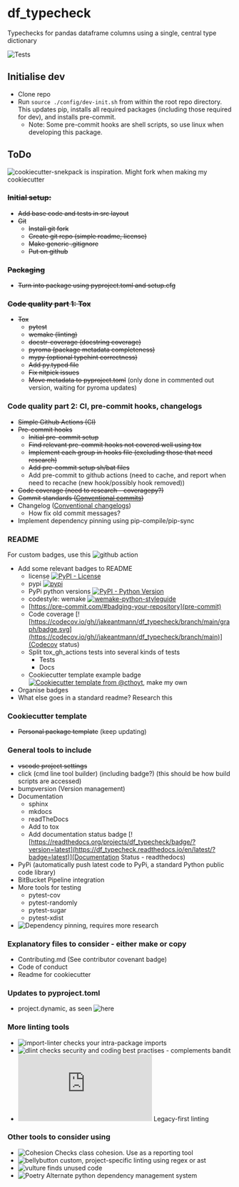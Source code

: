 # df_typecheck

Typechecks for pandas dataframe columns using a single, central type dictionary

![Tests](https://github.com/jakeantmann/df_typecheck/actions/workflows/tests.yml/badge.svg)

## Initialise dev

- Clone repo
- Run `source ./config/dev-init.sh` from within the root repo directory. This updates pip, installs all required packages (including those required for dev), and installs pre-commit.
  - Note: Some pre-commit hooks are shell scripts, so use linux when developing this package.

## ToDo

![cookiecutter-snekpack](https://github.com/cthoyt/cookiecutter-snekpack) is inspiration. Might fork when making my cookiecutter

### ~~Initial setup:~~

- ~~Add base code and tests in src layout~~
- ~~Git~~
  - ~~Install git fork~~
  - ~~Create git repo (simple readme, license)~~
  - ~~Make generic .gitignore~~
  - ~~Put on github~~

### ~~Packaging~~

- ~~Turn into package using pyproject.toml and setup.cfg~~

### ~~Code quality part 1: Tox~~

- ~~Tox~~
  - ~~pytest~~
  - ~~wemake (linting)~~
  - ~~docstr-coverage (docstring coverage)~~
  - ~~pyroma (package metadata completeness)~~
  - ~~mypy (optional typehint correctness)~~
  - ~~Add py.typed file~~
  - ~~Fix nitpick issues~~
  - ~~Move metadata to pyproject.toml~~ (only done in commented out version, waiting for pyroma updates)

### Code quality part 2: CI, pre-commit hooks, changelogs

- ~~Simple Github Actions (CI)~~
- ~~Pre-commit hooks~~
  - ~~Initial pre-commit setup~~
  - ~~Find relevant pre-commit hooks not covered well using tox~~
  - ~~Implement each group in hooks file (excluding those that need research)~~
  - ~~Add pre-commit setup sh/bat files~~
  - Add pre-commit to github actions (need to cache, and report when need to recache (new hook/possibly hook removed))
- ~~Code coverage (need to research - coveragepy?)~~
- ~~Commit standards ([Conventional commits](https://www.conventionalcommits.org/en/v1.0.0/))~~
- Changelog ([Conventional changelogs](https://github.com/conventional-changelog/conventional-changelog))
  - How fix old commit messages?
- Implement dependency pinning using pip-compile/pip-sync

### README

For custom badges, use this ![github action](https://github.com/marketplace/actions/dynamic-badges)

- Add some relevant badges to README
  - license [![PyPI - License](https://github.com//jakeantmann/df_typecheck/blob/main/LICENSE)](https://img.shields.io/pypi/l/df_typecheck)
  - pypi [![pypi](https://pypi.org/project/df_typecheck.svg)](https://img.shields.io/pypi/v/df_typecheck)
  - PyPi python versions [![PyPI - Python Version](https://pypi.org/project/df_typecheck)](https://img.shields.io/pypi/pyversions/df_typecheck)
  - codestyle: wemake
    [![wemake-python-styleguide](https://img.shields.io/badge/style-wemake-000000.svg)](https://github.com/wemake-services/wemake-python-styleguide)
  - [https://pre-commit.com/#badging-your-repository](pre-commit)
  - Code coverage [![https://codecov.io/gh//jakeantmann/df_typecheck/branch/main/graph/badge.svg](https://codecov.io/gh//jakeantmann/df_typecheck/branch/main)](Codecov status)
  - Split tox_gh_actions tests into several kinds of tests
    - Tests
    - Docs
  - Cookiecutter template example badge [![Cookiecutter template from @cthoyt](https://github.com/cthoyt/cookiecutter-python-package)](https://img.shields.io/badge/Cookiecutter-snekpack-blue), make my own
- Organise badges
- What else goes in a standard readme? Research this

### Cookiecutter template

- ~~Personal package template~~ (keep updating)

### General tools to include

- ~~vscode project settings~~
- click (cmd line tool builder) (including badge?) (this should be how build scripts are accessed)
- bumpversion (Version management)
- Documentation
  - sphinx
  - mkdocs
  - readTheDocs
  - Add to tox
  - Add documentation status badge [![https://readthedocs.org/projects/df_typecheck/badge/?version=latest](https://df_typecheck.readthedocs.io/en/latest/?badge=latest)](Documentation Status - readthedocs)
- PyPi (automatically push latest code to PyPi, a standard Python public code library)
- BitBucket Pipeline integration
- More tools for testing
  - pytest-cov
  - pytest-randomly
  - pytest-sugar
  - pytest-xdist
- ![Dependency pinning](https://hynek.me/articles/python-app-deps-2018/), requires more research

### Explanatory files to consider -  either make or copy

- Contributing.md (See contributor covenant badge)
- Code of conduct
- Readme for cookiecutter

### Updates to pyproject.toml

- project.dynamic, as seen ![here](https://github.com/pawamoy/git-changelog/blob/master/pyproject.toml)

### More linting tools

- ![import-linter](https://import-linter.readthedocs.io/en/stable/) checks your intra-package imports
- ![dlint](https://github.com/dlint-py/dlint) checks security and coding best practises - complements bandit
- ![Flakehell](https://wemake-python-stylegui.de/en/0.16.0/pages/usage/integrations/flakehell.html) Legacy-first linting

### Other tools to consider using

- ![Cohesion](https://github.com/mschwager/cohesion) Checks class cohesion. Use as a reporting tool
- ![bellybutton](https://github.com/hchasestevens/bellybutton) custom, project-specific linting using regex or ast
- ![vulture](https://github.com/jendrikseipp/vulture) finds unused code
- ![Poetry](https://python-poetry.org/) Alternate python dependency management system
